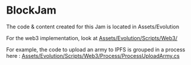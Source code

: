 # BlockJam

The code & content created for this Jam is located in Assets/Evolution

For the web3 implementation, look at [Assets/Evolution/Scripts/Web3/](https://github.com/kalinarm/BlockJam/tree/master/Assets/Evolution/Scripts/Web3)

For example, the code to upload an army to IPFS is grouped in a process here : [Assets/Evolution/Scripts/Web3/Process/ProcessUploadArmy.cs](https://github.com/kalinarm/BlockJam/blob/master/Assets/Evolution/Scripts/Web3/Process/ProcessUploadArmy.cs)
